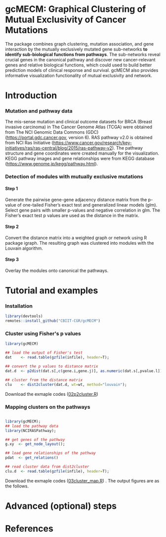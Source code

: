 # gcMECM: Graphical Clustering of Mutual Exclusivity of Cancer Mutations 

The package combines graph clustering, mutation association, and gene interaction 
by the mutually exclusively mutated gene sub-networks **to identify sub-biological functions from 
pathways**. The sub-networks reveal 
crucial genes in the canonical pathway and discover new cancer-relevant genes and relative biological 
functions, which could used to build better prediction models of clinical response and survival. 
gcMECM also provides informative visualization functionality of mutual exclusivity and network.

# Introduction

### Mutation and pathway data
The mis-sense mutation and clinical outcome datasets for BRCA (Breast invasive carcinoma) in The Cancer Genome Atlas (TCGA) were obtained from The NCI Genomic Data Commons (GDC) (https://portal.gdc.cancer.gov, version 6). RAS pathway v2.0 is obtained from NCI Ras Initiative  (https://www.cancer.gov/research/key-initiatives/ras/ras-central/blog/2015/ras-pathway-v2). The pathway structure and gene coordinates were created manually for the visualization. KEGG pathway images and gene relationships were from KEGG database (https://www.genome.jp/kegg/pathway.html).

### Detection of modules with mutually exclusive mutations 
#### Step 1
Generate the pairwise gene-gene adjacency distance matrix from the p-value of one-tailed Fisher’s exact test and generalized linear models (glm). Select gene pairs with smaller p-values and negative correlation in glm. The Fisher’s exact test p values are used as the distance in the matrix.
#### Step 2
Convert the distance matrix into a weighted graph or network using R package igraph. The resulting graph was clustered into modules with the Louvain algorithm. 
#### Step 3
Overlay the modules onto canonical the pathways.

# Tutorial and examples
### Installation
``` r
library(devtools)
remotes::install_github("CBIIT-CGR/gcMECM")
``` 
  
### Cluster using Fisher's p values
```r
library(gcMECM)

## load the output of Fisher's test
dat    <- read.table(gzfile(infile), header=T);

## convert the p values to distance matrix
dat.d  <- p2dist(dat.s[,c(gene.i,gene.j)], as.numeric(dat.s[,pvalue.l]));

## cluster from the distance matrix 
clu    <- dist2cluster(dat.d, wt=wt, method="louvain");
```
Download the exmaple codes ([02p2cluster.R](examples/02p2cluster.R))
### Mapping clusters on the pathways
```r

library(gcMECM);
## load the pathway data
library(NCIRASPathway);

## get genes of the pathway
g.xy  <- get_node_layout();

## load gene relationships of the pathway
pdat  <- get_relations()

## read cluster data from dist2cluster
clu.d  <- read.table(gzfile(infile), header=T);
```
Download the exmaple codes ([03cluster_map.R](examples/03cluster_map.R)) . The output figures are as the follows.



# Advanced (optional) steps

# References
